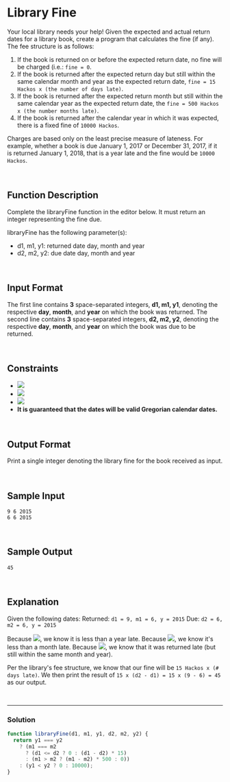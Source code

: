 # Library Fine
  
Your local library needs your help! Given the expected and actual return dates for a library book, create a program that calculates the fine (if any). The fee structure is as follows:

1. If the book is returned on or before the expected return date, no fine will be charged (i.e.: `fine = 0`.
2. If the book is returned after the expected return day but still within the same calendar month and year as the expected return date, `fine = 15 Hackos x (the number of days late)`.
3. If the book is returned after the expected return month but still within the same calendar year as the expected return date, the `fine = 500 Hackos x (the number months late)`.
4. If the book is returned after the calendar year in which it was expected, there is a fixed fine of `10000 Hackos`.

Charges are based only on the least precise measure of lateness. For example, whether a book is due January 1, 2017 or December 31, 2017, if it is returned January 1, 2018, that is a year late and the fine would be `10000 Hackos`.

<br/>

## Function Description

Complete the libraryFine function in the editor below. It must return an integer representing the fine due.

libraryFine has the following parameter(s):

- d1, m1, y1: returned date day, month and year
- d2, m2, y2: due date day, month and year

<br/>

## Input Format

The first line contains **3** space-separated integers, **d1, m1, y1**, denoting the respective **day**, **month**, and **year** on which the book was returned. 
The second line contains **3** space-separated integers, **d2, m2, y2**, denoting the respective **day**, **month**, and **year** on which the book was due to be returned.

<br/>

## Constraints

- ![](https://latex.codecogs.com/gif.latex?1\leq&space;d1,&space;d2\leq&space;31)
- ![](https://latex.codecogs.com/gif.latex?1\leq&space;dm1,&space;m2\leq&space;12)
- ![](https://latex.codecogs.com/gif.latex?1\leq&space;dy1,&space;y2\leq&space;3000)
- **It is guaranteed that the dates will be valid Gregorian calendar dates.**

<br/>

## Output Format

Print a single integer denoting the library fine for the book received as input.

<br/>

## Sample Input
```
9 6 2015
6 6 2015
```

<br/>

## Sample Output
```
45
```

<br/>

## Explanation

Given the following dates: 
Returned: `d1 = 9, m1 = 6, y = 2015`
Due: `d2 = 6, m2 = 6, y = 2015`

Because ![](https://latex.codecogs.com/gif.latex?y2&space;\equiv&space;y1), we know it is less than a year late. 
Because ![](https://latex.codecogs.com/gif.latex?m2&space;\equiv&space;m1), we know it's less than a month late. 
Because ![](https://latex.codecogs.com/gif.latex?d2<&space;d1), we know that it was returned late (but still within the same month and year).

Per the library's fee structure, we know that our fine will be `15 Hackos x (# days late)`. We then print the result of `15 x (d2 - d1) = 15 x (9 - 6) = 45` as our output.

<br/>

---

### Solution

```javascript
function libraryFine(d1, m1, y1, d2, m2, y2) {
  return y1 === y2
    ? (m1 === m2
      ? (d1 <= d2 ? 0 : (d1 - d2) * 15)
      : (m1 > m2 ? (m1 - m2) * 500 : 0))
    : (y1 < y2 ? 0 : 10000);
}
```
